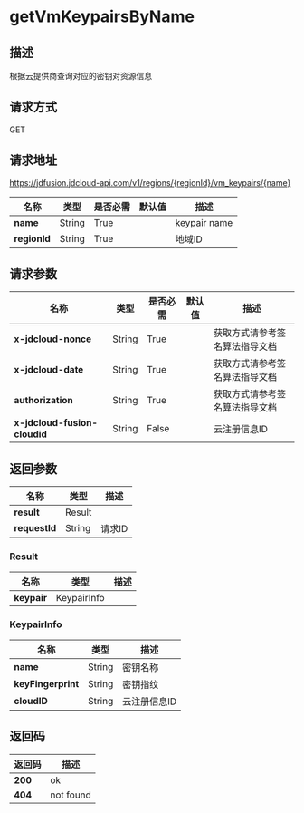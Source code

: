 # getVmKeypairsByName


## 描述
根据云提供商查询对应的密钥对资源信息

## 请求方式
GET

## 请求地址
https://jdfusion.jdcloud-api.com/v1/regions/{regionId}/vm_keypairs/{name}

|名称|类型|是否必需|默认值|描述|
|---|---|---|---|---|
|**name**|String|True| |keypair name|
|**regionId**|String|True| |地域ID|

## 请求参数
|名称|类型|是否必需|默认值|描述|
|---|---|---|---|---|
|**x-jdcloud-nonce**|String|True| |获取方式请参考签名算法指导文档|
|**x-jdcloud-date**|String|True| |获取方式请参考签名算法指导文档|
|**authorization**|String|True| |获取方式请参考签名算法指导文档|
|**x-jdcloud-fusion-cloudid**|String|False| |云注册信息ID|


## 返回参数
|名称|类型|描述|
|---|---|---|
|**result**|Result| |
|**requestId**|String|请求ID|

### Result
|名称|类型|描述|
|---|---|---|
|**keypair**|KeypairInfo| |
### KeypairInfo
|名称|类型|描述|
|---|---|---|
|**name**|String|密钥名称|
|**keyFingerprint**|String|密钥指纹|
|**cloudID**|String|云注册信息ID|

## 返回码
|返回码|描述|
|---|---|
|**200**|ok|
|**404**|not found|
